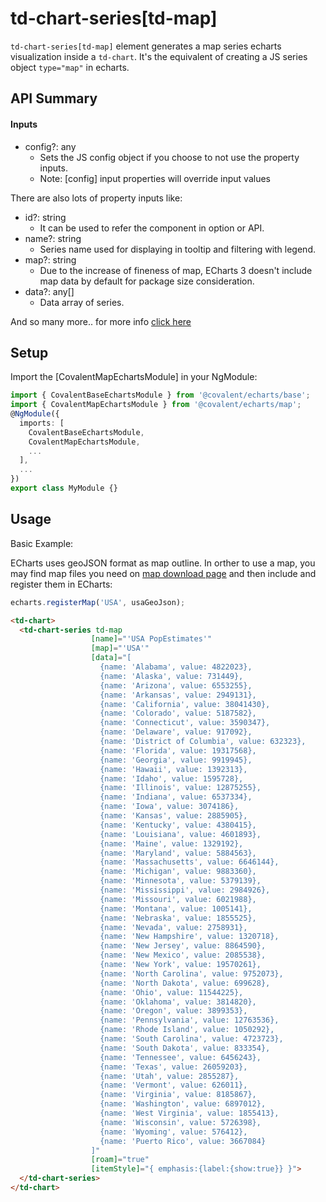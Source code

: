 # td-chart-series[td-map]

`td-chart-series[td-map]` element generates a map series echarts visualization inside a `td-chart`. It's the equivalent of creating a JS series object `type="map"` in echarts.

## API Summary

#### Inputs

+ config?: any
  + Sets the JS config object if you choose to not use the property inputs.
  + Note: [config] input properties will override input values

There are also lots of property inputs like:

+ id?: string
  + It can be used to refer the component in option or API.
+ name?: string
  + Series name used for displaying in tooltip and filtering with legend.
+ map?: string
  + Due to the increase of fineness of map, ECharts 3 doesn't include map data by default for package size consideration.
+ data?: any[]
  + Data array of series.

And so many more.. for more info [click here](https://echarts.apache.org/en/option.html#series-map)

## Setup

Import the [CovalentMapEchartsModule] in your NgModule:

```typescript
import { CovalentBaseEchartsModule } from '@covalent/echarts/base';
import { CovalentMapEchartsModule } from '@covalent/echarts/map';
@NgModule({
  imports: [
    CovalentBaseEchartsModule,
    CovalentMapEchartsModule,
    ...
  ],
  ...
})
export class MyModule {}
```

## Usage

Basic Example:

ECharts uses geoJSON format as map outline. In orther to use a map, you may find map files you need on [map download page](https://echarts.baidu.com/download-map.html) and then include and register them in ECharts:

```typescript
echarts.registerMap('USA', usaGeoJson);
```

```html
<td-chart>
  <td-chart-series td-map
                  [name]="'USA PopEstimates'"
                  [map]="'USA'"
                  [data]="[
                    {name: 'Alabama', value: 4822023},
                    {name: 'Alaska', value: 731449},
                    {name: 'Arizona', value: 6553255},
                    {name: 'Arkansas', value: 2949131},
                    {name: 'California', value: 38041430},
                    {name: 'Colorado', value: 5187582},
                    {name: 'Connecticut', value: 3590347},
                    {name: 'Delaware', value: 917092},
                    {name: 'District of Columbia', value: 632323},
                    {name: 'Florida', value: 19317568},
                    {name: 'Georgia', value: 9919945},
                    {name: 'Hawaii', value: 1392313},
                    {name: 'Idaho', value: 1595728},
                    {name: 'Illinois', value: 12875255},
                    {name: 'Indiana', value: 6537334},
                    {name: 'Iowa', value: 3074186},
                    {name: 'Kansas', value: 2885905},
                    {name: 'Kentucky', value: 4380415},
                    {name: 'Louisiana', value: 4601893},
                    {name: 'Maine', value: 1329192},
                    {name: 'Maryland', value: 5884563},
                    {name: 'Massachusetts', value: 6646144},
                    {name: 'Michigan', value: 9883360},
                    {name: 'Minnesota', value: 5379139},
                    {name: 'Mississippi', value: 2984926},
                    {name: 'Missouri', value: 6021988},
                    {name: 'Montana', value: 1005141},
                    {name: 'Nebraska', value: 1855525},
                    {name: 'Nevada', value: 2758931},
                    {name: 'New Hampshire', value: 1320718},
                    {name: 'New Jersey', value: 8864590},
                    {name: 'New Mexico', value: 2085538},
                    {name: 'New York', value: 19570261},
                    {name: 'North Carolina', value: 9752073},
                    {name: 'North Dakota', value: 699628},
                    {name: 'Ohio', value: 11544225},
                    {name: 'Oklahoma', value: 3814820},
                    {name: 'Oregon', value: 3899353},
                    {name: 'Pennsylvania', value: 12763536},
                    {name: 'Rhode Island', value: 1050292},
                    {name: 'South Carolina', value: 4723723},
                    {name: 'South Dakota', value: 833354},
                    {name: 'Tennessee', value: 6456243},
                    {name: 'Texas', value: 26059203},
                    {name: 'Utah', value: 2855287},
                    {name: 'Vermont', value: 626011},
                    {name: 'Virginia', value: 8185867},
                    {name: 'Washington', value: 6897012},
                    {name: 'West Virginia', value: 1855413},
                    {name: 'Wisconsin', value: 5726398},
                    {name: 'Wyoming', value: 576412},
                    {name: 'Puerto Rico', value: 3667084}
                  ]"
                  [roam]="true"
                  [itemStyle]="{ emphasis:{label:{show:true}} }">
  </td-chart-series>
</td-chart>
```
